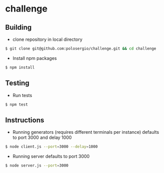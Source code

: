 # challenge

## Building
* clone repository in local directory
```sh
$ git clone git@github.com:polosergio/challenge.git && cd challenge
```
* Install npm packages
```sh
$ npm install
```

## Testing
* Run tests
```sh
$ npm test
```

## Instructions
* Running generators (requires different terminals per instance) defaults to port 3000 and delay 1000
```sh
$ node client.js --port=3000 --delay=1000
```
* Running server defaults to port 3000
```sh
$ node server.js --port=3000
```
